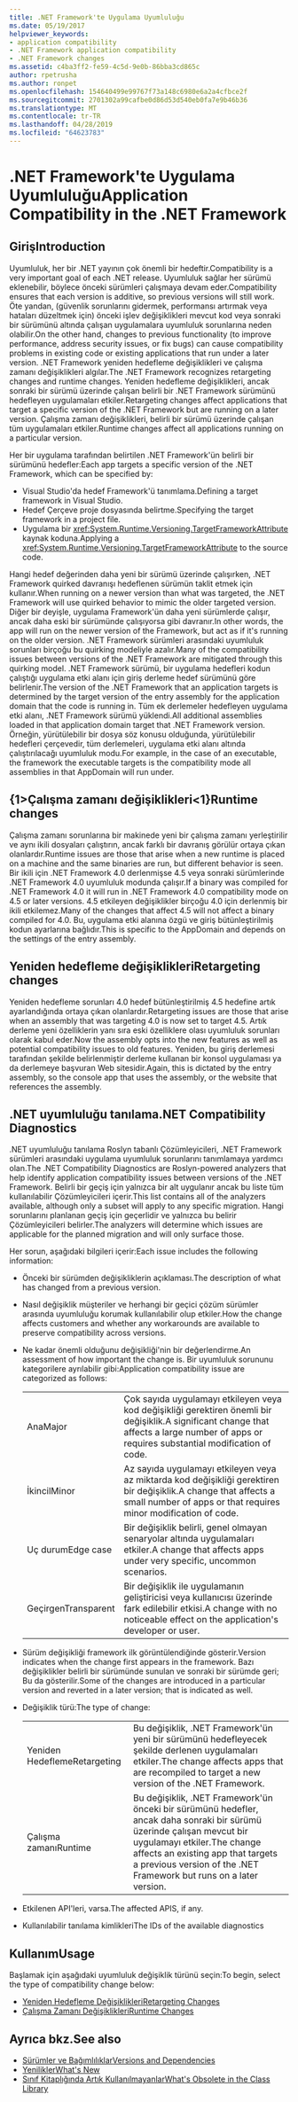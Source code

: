 ```yaml
---
title: .NET Framework'te Uygulama Uyumluluğu
ms.date: 05/19/2017
helpviewer_keywords:
- application compatibility
- .NET Framework application compatibility
- .NET Framework changes
ms.assetid: c4ba3ff2-fe59-4c5d-9e0b-86bba3cd865c
author: rpetrusha
ms.author: ronpet
ms.openlocfilehash: 154640499e99767f73a148c6980e6a2a4cfbce2f
ms.sourcegitcommit: 2701302a99cafbe0d86d53d540eb0fa7e9b46b36
ms.translationtype: MT
ms.contentlocale: tr-TR
ms.lasthandoff: 04/28/2019
ms.locfileid: "64623783"
---
```

# <a name="application-compatibility-in-the-net-framework"></a><span data-ttu-id="8f339-102">.NET Framework'te Uygulama Uyumluluğu</span><span class="sxs-lookup"><span data-stu-id="8f339-102">Application Compatibility in the .NET Framework</span></span>

## <a name="introduction"></a><span data-ttu-id="8f339-103">Giriş</span><span class="sxs-lookup"><span data-stu-id="8f339-103">Introduction</span></span>
<span data-ttu-id="8f339-104">Uyumluluk, her bir .NET yayının çok önemli bir hedeftir.</span><span class="sxs-lookup"><span data-stu-id="8f339-104">Compatibility is a very important goal of each .NET release.</span></span> <span data-ttu-id="8f339-105">Uyumluluk sağlar her sürümü eklenebilir, böylece önceki sürümleri çalışmaya devam eder.</span><span class="sxs-lookup"><span data-stu-id="8f339-105">Compatibility ensures that each version is additive, so previous versions will still work.</span></span> <span data-ttu-id="8f339-106">Öte yandan, (güvenlik sorunlarını gidermek, performansı artırmak veya hataları düzeltmek için) önceki işlev değişiklikleri mevcut kod veya sonraki bir sürümünü altında çalışan uygulamalara uyumluluk sorunlarına neden olabilir.</span><span class="sxs-lookup"><span data-stu-id="8f339-106">On the other hand, changes to previous functionality (to improve performance, address security issues, or fix bugs) can cause compatibility problems in existing code or existing applications that run under a later version.</span></span> <span data-ttu-id="8f339-107">.NET Framework yeniden hedefleme değişiklikleri ve çalışma zamanı değişiklikleri algılar.</span><span class="sxs-lookup"><span data-stu-id="8f339-107">The .NET Framework recognizes retargeting changes and runtime changes.</span></span> <span data-ttu-id="8f339-108">Yeniden hedefleme değişiklikleri, ancak sonraki bir sürümü üzerinde çalışan belirli bir .NET Framework sürümünü hedefleyen uygulamaları etkiler.</span><span class="sxs-lookup"><span data-stu-id="8f339-108">Retargeting changes affect applications that target a specific version of the .NET Framework but are running on a later version.</span></span> <span data-ttu-id="8f339-109">Çalışma zamanı değişiklikleri, belirli bir sürümü üzerinde çalışan tüm uygulamaları etkiler.</span><span class="sxs-lookup"><span data-stu-id="8f339-109">Runtime changes affect all applications running on a particular version.</span></span>

<span data-ttu-id="8f339-110">Her bir uygulama tarafından belirtilen .NET Framework'ün belirli bir sürümünü hedefler:</span><span class="sxs-lookup"><span data-stu-id="8f339-110">Each app targets a specific version of the .NET Framework, which can be specified by:</span></span>

* <span data-ttu-id="8f339-111">Visual Studio'da hedef Framework'ü tanımlama.</span><span class="sxs-lookup"><span data-stu-id="8f339-111">Defining a target framework in Visual Studio.</span></span>
* <span data-ttu-id="8f339-112">Hedef Çerçeve proje dosyasında belirtme.</span><span class="sxs-lookup"><span data-stu-id="8f339-112">Specifying the target framework in a project file.</span></span>
* <span data-ttu-id="8f339-113">Uygulama bir <xref:System.Runtime.Versioning.TargetFrameworkAttribute> kaynak koduna.</span><span class="sxs-lookup"><span data-stu-id="8f339-113">Applying a <xref:System.Runtime.Versioning.TargetFrameworkAttribute> to the source code.</span></span>

<span data-ttu-id="8f339-114">Hangi hedef değerinden daha yeni bir sürümü üzerinde çalışırken, .NET Framework quirked davranışı hedeflenen sürümün taklit etmek için kullanır.</span><span class="sxs-lookup"><span data-stu-id="8f339-114">When running on a newer version than what was targeted, the .NET Framework will use quirked behavior to mimic the older targeted version.</span></span> <span data-ttu-id="8f339-115">Diğer bir deyişle, uygulama Framework'ün daha yeni sürümlerde çalışır, ancak daha eski bir sürümünde çalışıyorsa gibi davranır.</span><span class="sxs-lookup"><span data-stu-id="8f339-115">In other words, the app will run on the newer version of the Framework, but act as if it's running on the older version.</span></span> <span data-ttu-id="8f339-116">.NET Framework sürümleri arasındaki uyumluluk sorunları birçoğu bu quirking modeliyle azalır.</span><span class="sxs-lookup"><span data-stu-id="8f339-116">Many of the compatibility issues between versions of the .NET Framework are mitigated through this quirking model.</span></span> <span data-ttu-id="8f339-117">.NET Framework sürümü, bir uygulama hedefleri kodun çalıştığı uygulama etki alanı için giriş derleme hedef sürümünü göre belirlenir.</span><span class="sxs-lookup"><span data-stu-id="8f339-117">The version of the .NET Framework that an application targets is determined by the target version of the entry assembly for the application domain that the code is running in.</span></span> <span data-ttu-id="8f339-118">Tüm ek derlemeler hedefleyen uygulama etki alanı, .NET Framework sürümü yüklendi.</span><span class="sxs-lookup"><span data-stu-id="8f339-118">All additional assemblies loaded in that application domain target that .NET Framework version.</span></span> <span data-ttu-id="8f339-119">Örneğin, yürütülebilir bir dosya söz konusu olduğunda, yürütülebilir hedefleri çerçevedir, tüm derlemeleri, uygulama etki alanı altında çalıştırılacağı uyumluluk modu.</span><span class="sxs-lookup"><span data-stu-id="8f339-119">For example, in the case of an executable, the framework the executable targets is the compatibility mode all assemblies in that AppDomain will run under.</span></span>

## <a name="runtime-changes"></a><span data-ttu-id="8f339-120">{1&gt;Çalışma zamanı değişiklikleri&lt;1}</span><span class="sxs-lookup"><span data-stu-id="8f339-120">Runtime changes</span></span>

<span data-ttu-id="8f339-121">Çalışma zamanı sorunlarına bir makinede yeni bir çalışma zamanı yerleştirilir ve aynı ikili dosyaları çalıştırın, ancak farklı bir davranış görülür ortaya çıkan olanlardır.</span><span class="sxs-lookup"><span data-stu-id="8f339-121">Runtime issues are those that arise when a new runtime is placed on a machine and the same binaries are run, but different behavior is seen.</span></span> <span data-ttu-id="8f339-122">Bir ikili için .NET Framework 4.0 derlenmişse 4.5 veya sonraki sürümlerinde .NET Framework 4.0 uyumluluk modunda çalışır.</span><span class="sxs-lookup"><span data-stu-id="8f339-122">If a binary was compiled for .NET Framework 4.0 it will run in .NET Framework 4.0 compatibility mode on 4.5 or later versions.</span></span> <span data-ttu-id="8f339-123">4.5 etkileyen değişiklikler birçoğu 4.0 için derlenmiş bir ikili etkilemez.</span><span class="sxs-lookup"><span data-stu-id="8f339-123">Many of the changes that affect 4.5 will not affect a binary compiled for 4.0.</span></span> <span data-ttu-id="8f339-124">Bu, uygulama etki alanına özgü ve giriş bütünleştirilmiş kodun ayarlarına bağlıdır.</span><span class="sxs-lookup"><span data-stu-id="8f339-124">This is specific to the AppDomain and depends on the settings of the entry assembly.</span></span>

## <a name="retargeting-changes"></a><span data-ttu-id="8f339-125">Yeniden hedefleme değişiklikleri</span><span class="sxs-lookup"><span data-stu-id="8f339-125">Retargeting changes</span></span>

<span data-ttu-id="8f339-126">Yeniden hedefleme sorunları 4.0 hedef bütünleştirilmiş 4.5 hedefine artık ayarlandığında ortaya çıkan olanlardır.</span><span class="sxs-lookup"><span data-stu-id="8f339-126">Retargeting issues are those that arise when an assembly that was targeting 4.0 is now set to target 4.5.</span></span> <span data-ttu-id="8f339-127">Artık derleme yeni özelliklerin yanı sıra eski özelliklere olası uyumluluk sorunları olarak kabul eder.</span><span class="sxs-lookup"><span data-stu-id="8f339-127">Now the assembly opts into the new features as well as potential compatibility issues to old features.</span></span> <span data-ttu-id="8f339-128">Yeniden, bu giriş derlemesi tarafından şekilde belirlenmiştir derleme kullanan bir konsol uygulaması ya da derlemeye başvuran Web sitesidir.</span><span class="sxs-lookup"><span data-stu-id="8f339-128">Again, this is dictated by the entry assembly, so the console app that uses the assembly, or the website that references the assembly.</span></span>

## <a name="net-compatibility-diagnostics"></a><span data-ttu-id="8f339-129">.NET uyumluluğu tanılama</span><span class="sxs-lookup"><span data-stu-id="8f339-129">.NET Compatibility Diagnostics</span></span>

<span data-ttu-id="8f339-130">.NET uyumluluğu tanılama Roslyn tabanlı Çözümleyicileri, .NET Framework sürümleri arasındaki uygulama uyumluluk sorunlarını tanımlamaya yardımcı olan.</span><span class="sxs-lookup"><span data-stu-id="8f339-130">The .NET Compatibility Diagnostics are Roslyn-powered analyzers that help identify application compatibility issues between versions of the .NET Framework.</span></span> <span data-ttu-id="8f339-131">Belirli bir geçiş için yalnızca bir alt uygulanır ancak bu liste tüm kullanılabilir Çözümleyicileri içerir.</span><span class="sxs-lookup"><span data-stu-id="8f339-131">This list contains all of the analyzers available, although only a subset will apply to any specific migration.</span></span> <span data-ttu-id="8f339-132">Hangi sorunlarını planlanan geçiş için geçerlidir ve yalnızca bu belirir Çözümleyicileri belirler.</span><span class="sxs-lookup"><span data-stu-id="8f339-132">The analyzers will determine which issues are applicable for the planned migration and will only surface those.</span></span>

<span data-ttu-id="8f339-133">Her sorun, aşağıdaki bilgileri içerir:</span><span class="sxs-lookup"><span data-stu-id="8f339-133">Each issue includes the following information:</span></span>

- <span data-ttu-id="8f339-134">Önceki bir sürümden değişikliklerin açıklaması.</span><span class="sxs-lookup"><span data-stu-id="8f339-134">The description of what has changed from a previous version.</span></span>

- <span data-ttu-id="8f339-135">Nasıl değişiklik müşteriler ve herhangi bir geçici çözüm sürümler arasında uyumluluğu korumak kullanılabilir olup etkiler.</span><span class="sxs-lookup"><span data-stu-id="8f339-135">How the change affects customers and whether any workarounds are available to preserve compatibility across versions.</span></span>

- <span data-ttu-id="8f339-136">Ne kadar önemli olduğunu değişikliği'nin bir değerlendirme.</span><span class="sxs-lookup"><span data-stu-id="8f339-136">An assessment of how important the change is.</span></span> <span data-ttu-id="8f339-137">Bir uyumluluk sorununu kategorilere ayrılabilir gibi:</span><span class="sxs-lookup"><span data-stu-id="8f339-137">Application compatibility issue are categorized as follows:</span></span>

    |   |   |
    |---|---|
    |<span data-ttu-id="8f339-138">Ana</span><span class="sxs-lookup"><span data-stu-id="8f339-138">Major</span></span>|<span data-ttu-id="8f339-139">Çok sayıda uygulamayı etkileyen veya kod değişikliği gerektiren önemli bir değişiklik.</span><span class="sxs-lookup"><span data-stu-id="8f339-139">A significant change that affects a large number of apps or requires substantial modification of code.</span></span>|
    |<span data-ttu-id="8f339-140">İkincil</span><span class="sxs-lookup"><span data-stu-id="8f339-140">Minor</span></span>|<span data-ttu-id="8f339-141">Az sayıda uygulamayı etkileyen veya az miktarda kod değişikliği gerektiren bir değişiklik.</span><span class="sxs-lookup"><span data-stu-id="8f339-141">A change that affects a small number of apps or that requires minor modification of code.</span></span>|
    |<span data-ttu-id="8f339-142">Uç durum</span><span class="sxs-lookup"><span data-stu-id="8f339-142">Edge case</span></span>|<span data-ttu-id="8f339-143">Bir değişiklik belirli, genel olmayan senaryolar altında uygulamaları etkiler.</span><span class="sxs-lookup"><span data-stu-id="8f339-143">A change that affects apps under very specific, uncommon scenarios.</span></span>|
    |<span data-ttu-id="8f339-144">Geçirgen</span><span class="sxs-lookup"><span data-stu-id="8f339-144">Transparent</span></span>|<span data-ttu-id="8f339-145">Bir değişiklik ile uygulamanın geliştiricisi veya kullanıcısı üzerinde fark edilebilir etkisi.</span><span class="sxs-lookup"><span data-stu-id="8f339-145">A change with no noticeable effect on the application's developer or user.</span></span>|

- <span data-ttu-id="8f339-146">Sürüm değişikliği framework ilk görüntülendiğinde gösterir.</span><span class="sxs-lookup"><span data-stu-id="8f339-146">Version indicates when the change first appears in the framework.</span></span> <span data-ttu-id="8f339-147">Bazı değişiklikler belirli bir sürümünde sunulan ve sonraki bir sürümde geri; Bu da gösterilir.</span><span class="sxs-lookup"><span data-stu-id="8f339-147">Some of the changes are introduced in a particular version and reverted in a later version; that is indicated as well.</span></span>

- <span data-ttu-id="8f339-148">Değişiklik türü:</span><span class="sxs-lookup"><span data-stu-id="8f339-148">The type of change:</span></span>

    |   |   |
    |---|---|
    |<span data-ttu-id="8f339-149">Yeniden Hedefleme</span><span class="sxs-lookup"><span data-stu-id="8f339-149">Retargeting</span></span>|<span data-ttu-id="8f339-150">Bu değişiklik, .NET Framework'ün yeni bir sürümünü hedefleyecek şekilde derlenen uygulamaları etkiler.</span><span class="sxs-lookup"><span data-stu-id="8f339-150">The change affects apps that are recompiled to target a new version of the .NET Framework.</span></span>|
    |<span data-ttu-id="8f339-151">Çalışma zamanı</span><span class="sxs-lookup"><span data-stu-id="8f339-151">Runtime</span></span>|<span data-ttu-id="8f339-152">Bu değişiklik, .NET Framework'ün önceki bir sürümünü hedefler, ancak daha sonraki bir sürümü üzerinde çalışan mevcut bir uygulamayı etkiler.</span><span class="sxs-lookup"><span data-stu-id="8f339-152">The change affects an existing app that targets a previous version of the .NET Framework but runs on a later version.</span></span>|

- <span data-ttu-id="8f339-153">Etkilenen API'leri, varsa.</span><span class="sxs-lookup"><span data-stu-id="8f339-153">The affected APIS, if any.</span></span>

- <span data-ttu-id="8f339-154">Kullanılabilir tanılama kimlikleri</span><span class="sxs-lookup"><span data-stu-id="8f339-154">The IDs of the available diagnostics</span></span>

## <a name="usage"></a><span data-ttu-id="8f339-155">Kullanım</span><span class="sxs-lookup"><span data-stu-id="8f339-155">Usage</span></span>
<span data-ttu-id="8f339-156">Başlamak için aşağıdaki uyumluluk değişiklik türünü seçin:</span><span class="sxs-lookup"><span data-stu-id="8f339-156">To begin, select the type of compatibility change below:</span></span>

* [<span data-ttu-id="8f339-157">Yeniden Hedefleme Değişiklikleri</span><span class="sxs-lookup"><span data-stu-id="8f339-157">Retargeting Changes</span></span>](./retargeting/index.md)
* [<span data-ttu-id="8f339-158">Çalışma Zamanı Değişiklikleri</span><span class="sxs-lookup"><span data-stu-id="8f339-158">Runtime Changes</span></span>](./runtime/index.md)

## <a name="see-also"></a><span data-ttu-id="8f339-159">Ayrıca bkz.</span><span class="sxs-lookup"><span data-stu-id="8f339-159">See also</span></span>

- [<span data-ttu-id="8f339-160">Sürümler ve Bağımlılıklar</span><span class="sxs-lookup"><span data-stu-id="8f339-160">Versions and Dependencies</span></span>](../../../docs/framework/migration-guide/versions-and-dependencies.md)
- [<span data-ttu-id="8f339-161">Yenilikler</span><span class="sxs-lookup"><span data-stu-id="8f339-161">What's New</span></span>](../../../docs/framework/whats-new/index.md)
- [<span data-ttu-id="8f339-162">Sınıf Kitaplığında Artık Kullanılmayanlar</span><span class="sxs-lookup"><span data-stu-id="8f339-162">What's Obsolete in the Class Library</span></span>](../../../docs/framework/whats-new/whats-obsolete.md)
